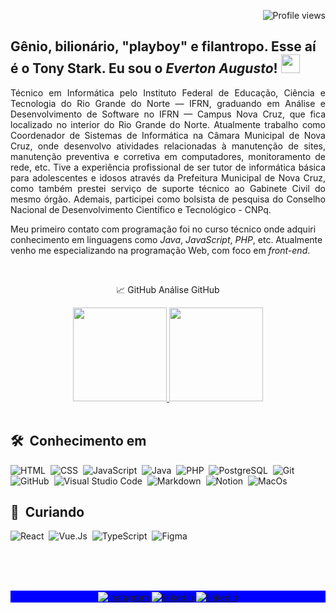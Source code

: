 <p align="right"> <img src="https://komarev.com/ghpvc/?username=evertonaugusto&color=blueviolet" alt="Profile views"/> 
<h2 align="left">Gênio, bilionário, "playboy" e filantropo. Esse aí é o Tony Stark. Eu sou o <i>Everton Augusto</i>!
 <img src="https://raw.githubusercontent.com/kaueMarques/kaueMarques/master/hi.gif" width="30px"></h2>

<p align="justify">Técnico em Informática pelo Instituto Federal de Educação, Ciência e Tecnologia do Rio Grande do Norte — IFRN, graduando em Análise e Desenvolvimento de Software no IFRN —  Campus Nova Cruz, que fica localizado no interior do Rio Grande do Norte. Atualmente trabalho como Coordenador de Sistemas de Informática na Câmara Municipal de Nova Cruz, onde desenvolvo atividades relacionadas à manutenção de sites, manutenção preventiva e corretiva em computadores, monitoramento de rede, etc. Tive a experiência profissional de ser tutor de informática básica para adolescentes e idosos através da Prefeitura Municipal de Nova Cruz, como também prestei serviço  de suporte técnico ao Gabinete Civil do mesmo órgão. Ademais, participei como bolsista de pesquisa do Conselho Nacional de Desenvolvimento Científico e Tecnológico - CNPq.

Meu primeiro contato com programação foi no curso técnico onde adquiri conhecimento em linguagens como <i>Java</i>, <i>JavaScript</i>, <i>PHP</i>, etc. Atualmente venho me especializando na programação Web, com foco em <i>front-end</i>.</p></br>

<div align="center">
  <p> 📈 GitHub Análise GitHub </p>
  <a href="https://github.com/evertonaugusto">
    <img height="150em" src="https://github-readme-stats.vercel.app/api?username=evertonaugusto&count_private=true&include_all_commits=true&show_icons=true&theme=dracula&hide_border=false&show_owner=true"/>
    <img height="150em" src="https://github-readme-stats.vercel.app/api/top-langs/?username=evertonaugusto&theme=dracula&hide_border=false&&layout=compact"/>
  </a>
</div>
</br>

## 🛠 &nbsp;Conhecimento em
![HTML](https://img.shields.io/badge/-HTML-05122A?style=flat&logo=HTML5)&nbsp;
![CSS](https://img.shields.io/badge/-CSS-05122A?style=flat&logo=CSS3&logoColor=1572B6)&nbsp;
![JavaScript](https://img.shields.io/badge/-JavaScript-05122A?style=flat&logo=javascript)&nbsp;
![Java](https://img.shields.io/badge/-Java-05122A?style=flat&logo=java)&nbsp;
![PHP](https://img.shields.io/badge/-PHP-05122A?style=flat&logo=php)&nbsp;
![PostgreSQL](https://img.shields.io/badge/-PostgreSQL-05122A?style=flat&logo=PostgreSQL)&nbsp;
![Git](https://img.shields.io/badge/-Git-05122A?style=flat&logo=git)&nbsp;
![GitHub](https://img.shields.io/badge/-GitHub-05122A?style=flat&logo=github)&nbsp;
![Visual Studio Code](https://img.shields.io/badge/-VS%20Code-05122A?style=flat&logo=visual-studio-code&logoColor=007ACC)&nbsp;
![Markdown](https://img.shields.io/badge/-Markdown-05122A?style=flat&logo=markdown)&nbsp;
![Notion](https://img.shields.io/badge/-Notion-05122A?style=flat&logo=Notion)&nbsp;
![MacOs](https://img.shields.io/badge/-MacOs-05122A?style=flat&logo=MacOs)&nbsp;

## 🔎 &nbsp;Curiando
![React](https://img.shields.io/badge/-React-05122A?style=flat&logo=React)&nbsp;
![Vue.Js](https://img.shields.io/badge/-Vue.Js-05122A?style=flat&logo=Vue.Js)&nbsp;
![TypeScript](https://img.shields.io/badge/-TypeScript-05122A?style=flat&logo=TypeScript&logoColor=1572B6)&nbsp;
![Figma](https://img.shields.io/badge/-Figma-05122A?style=flat&logo=Figma&logoColor=1572B6)&nbsp;

</br>
</br>
</br>

<p align="center" style="background:blue">
  <a href="https://instagram.com/everttonaugusto" target="_blank">
 <img align="center" src="https://img.shields.io/badge/-evettonaugusto-05122A?style=flat&logo=instagram" alt="instagram"/>
</a>
<a href="https://linkedin.com/in/evertonaugusto" target="_blank">
  <img align="center" src="https://img.shields.io/badge/-evertonaugusto-05122A?style=flat&logo=linkedin" alt="linkedin"/>
</a>
<a href="https://twitter.com/everttonaugust" target="_blank">
  <img align="center" src="https://img.shields.io/badge/-@everttonaugust-05122A?style=flat&logo=twitter" alt="linkedin"/>
</a>
</p>
